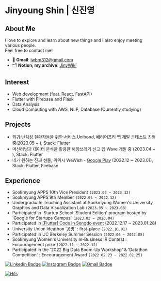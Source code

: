 # Jinyoung Shin | 신진영

## About Me
I love to explore and learn about new things and I also enjoy meeting various people. 
<br>
Feel free to contact me!
- 📧 **Gmail**: iwbm312@gmail.com
- 🗂 **Notion; my archive**: [JinyWiki](https://jinyshin.notion.site/JinyWiki-4c86c7bf84f242c8ae8075e02d0cca7b?pvs=4)

## Interest
- Web development (feat. React, FastAPI)
- Flutter with Firebase and Flask
- Data Analysis
- Cloud Computing with AWS, NLP, Database (Currently studying)

## Projects
- 희귀·난치성 질환자들을 위한 서비스 Unibond, 배리어프리 앱 개발 콘테스트 진행 중(2023.05 ~ ), Stack: Flutter
- 머신러닝과 데이터 분석을 활용한 해양쓰레기 신고 앱 Wave 개발 중 (2023.04 ~ ), Stack: Flutter
- 네가 원하는 진짜 선물, 위위시 WeWish - [Google Play](https://play.google.com/store/apps/details?id=com.codeinsongdo.wewish) (2022.12 ~ 2023.01), Stack: Flutter, Firebase

## Experience  
<!-- - [FE CREW](https://github.com/fe-crew) management team -->
- Sookmyung APPS 10th Vice President `(2023.03 ~ 2023.12)`
- Sookmyung APPS 9th Member `(2022.03 ~ 2022.12)`
- Undergraduate Teaching Assistant at Sookmyung Women's University Graphics and Data Visualization Lab `(2023.05 ~ 2023.08)`
- Participated in 'Startup School: Student Edition' program hosted by 'Google for Startups Campus' `(2023.03 ~ 2023.04)`
- Participated in [[Flutter] Code in Songdo event](https://gdg.community.dev/events/details/google-gdg-songdo-presents-flutter-code-in-songdo-2022-12-17-1/) (2022.12.17 ~ 2023.01.28)
- University Union Ideathon '공명' : first-place `(2022.10.01)`
- Participated in UC Berkeley Summer Session `(2022.06 ~ 2022.08)`
- Sookmyung Women's University m-Business IR Contest : Encouragement prize `(2022.11 ~ 2022.12)`
- Participated in the '2022 Big Data Boom-Up Workshop' & 'Datathon Competition' : Encouragement Award `(2022.02.23 ~ 2022.02.25)`

[![Linkedin Badge](https://img.shields.io/badge/-LinkedIn-blue?style=flat-square&logo=Linkedin&logoColor=white&link=https://www.linkedin.com/in/jinyoung-shin/)](https://www.linkedin.com/in/jinyoung-shin/) 
[![Instagram Badge](https://img.shields.io/badge/-Instagram-dd2a7b?style=flat-square&logo=instagram&logoColor=white&link=https://www.instagram.com/jinyshin/)](https://www.instagram.com/jinyshin/) 
[![Gmail Badge](https://img.shields.io/badge/-Gmail-d14836?style=flat-square&logo=Gmail&logoColor=white&link=mailto:iwbm312@gmail.com)](mailto:iwbm312@gmail.com)

[![Hits](https://hits.seeyoufarm.com/api/count/incr/badge.svg?url=https%3A%2F%2Fgithub.com%2FJjinyshin&count_bg=%232B80FF&title_bg=%23454545&icon=&icon_color=%23E7E7E7&title=hits&edge_flat=false)](https://hits.seeyoufarm.com)


<!--
![Flutter](https://img.shields.io/badge/Flutter-02569B.svg?&style=flat&logo=flutter&logoColor=white)&nbsp;
![React](https://img.shields.io/badge/React-61DAFB.svg?&style=flat&logo=React&logoColor=white)&nbsp;
![Dart](https://img.shields.io/badge/Dart-%230175C2.svg?&style=flat&logo=dart&logoColor=white) &nbsp;\
![HTML5](https://img.shields.io/badge/HTML5-E34F26.svg?&style=flat&logo=html5&logoColor=white)&nbsp;
![CSS3](https://img.shields.io/badge/CSS3-%231572B6.svg?&style=flat&logo=css3&logoColor=white)&nbsp;
![JavaScript](https://img.shields.io/badge/Javascript-F7DF1E.svg?&style=flat&logo=Javascript&logoColor=white)&nbsp;
-->

<!--
<a href="https://app.daily.dev/jinyshin"><img src="https://api.daily.dev/devcards/18ca7d63baf74ef1bfa8972f7b98643b.png?r=jf3" width="400" alt="Jinyoung Shin's Dev Card"/></a>
-->
